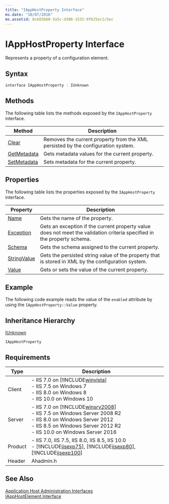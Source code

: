 ```yaml
---
title: "IAppHostProperty Interface"
ms.date: "10/07/2016"
ms.assetid: 8cb03b60-3a5c-d308-1532-9f625ec1c5ec
---
```

# IAppHostProperty Interface
Represents a property of a configuration element.  
  
## Syntax  
  
```cpp  
interface IAppHostProperty : IUnknown  
```  
  
## Methods  
 The following table lists the methods exposed by the `IAppHostProperty` interface.  
  
|Method|Description|  
|------------|-----------------|  
|[Clear](../../web-development-reference/native-code-api-reference/iapphostproperty-clear-method.md)|Removes the current property from the XML persisted by the configuration system.|  
|[GetMetadata](../../web-development-reference/native-code-api-reference/iapphostproperty-getmetadata-method.md)|Gets metadata values for the current property.|  
|[SetMetadata](../../web-development-reference/native-code-api-reference/iapphostproperty-setmetadata-method.md)|Sets metadata for the current property.|  
  
## Properties  
 The following table lists the properties exposed by the `IAppHostProperty` interface.  
  
|Property|Description|  
|--------------|-----------------|  
|[Name](../../web-development-reference/native-code-api-reference/iapphostproperty-name-property.md)|Gets the name of the property.|  
|[Exception](../../web-development-reference/native-code-api-reference/iapphostproperty-exception-property.md)|Gets an exception if the current property value does not meet the validation criteria specified in the property schema.|  
|[Schema](../../web-development-reference/native-code-api-reference/iapphostproperty-schema-property.md)|Gets the schema assigned to the current property.|  
|[StringValue](../../web-development-reference/native-code-api-reference/iapphostproperty-stringvalue-property.md)|Gets the persisted string value of the property that is stored in XML by the configuration system.|  
|[Value](../../web-development-reference/native-code-api-reference/iapphostproperty-value-property.md)|Gets or sets the value of the current property.|  
  
## Example  
 The following code example reads the value of the `enabled` attribute by using the `IAppHostProperty::Value` property.  
  
<!-- TODO: review snippet reference  [!CODE [IAppHostAdminLibrary#2](IAppHostAdminLibrary#2)]  -->  
  
## Inheritance Hierarchy  
 [IUnknown](https://go.microsoft.com/fwlink/?LinkId=55951)  
  
 `IAppHostProperty`  
  
## Requirements  
  
|Type|Description|  
|----------|-----------------|  
|Client|-   IIS 7.0 on [!INCLUDE[winvista](../../wmi-provider/includes/winvista-md.md)]<br />-   IIS 7.5 on Windows 7<br />-   IIS 8.0 on Windows 8<br />-   IIS 10.0 on Windows 10|  
|Server|-   IIS 7.0 on [!INCLUDE[winsrv2008](../../wmi-provider/includes/winsrv2008-md.md)]<br />-   IIS 7.5 on Windows Server 2008 R2<br />-   IIS 8.0 on Windows Server 2012<br />-   IIS 8.5 on Windows Server 2012 R2<br />-   IIS 10.0 on Windows Server 2016|  
|Product|-   IIS 7.0, IIS 7.5, IIS 8.0, IIS 8.5, IIS 10.0<br />-   [!INCLUDE[iisexp75](../../web-development-reference/native-code-api-reference/includes/iisexp75-md.md)], [!INCLUDE[iisexp80](../../web-development-reference/native-code-api-reference/includes/iisexp80-md.md)], [!INCLUDE[iisexp100](../../web-development-reference/native-code-api-reference/includes/iisexp100-md.md)]|  
|Header|Ahadmin.h|  
  
## See Also  
 [Application Host Administration Interfaces](../../web-development-reference/native-code-api-reference/application-host-administration-interfaces.md)   
 [IAppHostElement Interface](../../web-development-reference/native-code-api-reference/iapphostelement-interface.md)